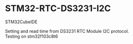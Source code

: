 # STM32-RTC-DS3231-I2C
STM32CubeIDE

Setting and read time from DS3231 RTC Module I2C protocol.<br>
Testing on stm32f103c8t6
